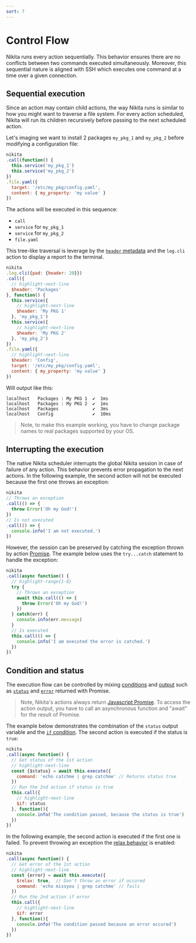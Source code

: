 ```yaml
---
sort: 7
---
```


# Control Flow

Nikita runs every action sequentially. This behavior ensures there are no conflicts between two commands executed simultaneously. Moreover, this sequential nature is aligned with SSH which executes one command at a time over a given connection.

## Sequential execution

Since an action may contain child actions, the way Nikita runs is similar to how you might want to traverse a file system. For every action scheduled, Nikita will run its children recursively before passing to the next scheduled action. 

Let's imaging we want to install 2 packages `my_pkg_1` and `my_pkg_2` before modifying a configuration file:

```js
nikita
.call(function() {
  this.service('my_pkg_1')
  this.service('my_pkg_2')
})
.file.yaml({
  target: '/etc/my_pkg/config.yaml',
  content: { my_property: 'my value' }
})
```

The actions will be executed in this sequence:

* `call`
* `service` for `my_pkg_1`
* `service` for `my_pkg_2`
* `file.yaml`

This tree-like traversal is leverage by the [`header` metadata](/current/metadata/header) and the `log.cli` action to display a report to the terminal.

```js
nikita
.log.cli({pad: {header: 20}})
.call({
  // highlight-next-line
  $header: 'Packages'
}, function() {
  this.service({
    // highlight-next-line
    $header: 'My PKG 1'
  }, 'my_pkg_1')
  this.service({
    // highlight-next-line
    $header: 'My PKG 2'
  }, 'my_pkg_2')
})
.file.yaml({
  // highlight-next-line
  $header: 'Config',
  target: '/etc/my_pkg/config.yaml',
  content: { my_property: 'my value' }
})
```

Will output like this:

```
localhost   Packages : My PKG 1  ✔  1ms
localhost   Packages : My PKG 2  ✔  1ms
localhost   Packages             ✔  3ms
localhost   Config               ✔  10ms
```

> Note, to make this example working, you have to change package names to real packages supported by your OS.

## Interrupting the execution

The native Nikita scheduler interrupts the global Nikita session in case of failure of any action. This behavior prevents error propagation to the next actions. In the following example, the second action will not be executed because the first one throws an exception:

```js
nikita
// Throws an exception
.call(() => {
  throw Error('Oh my God!')
})
// Is not executed
.call(() => {
  console.info('I am not executed.')
})
```

However, the session can be preserved by catching the exception thrown by action [Promise](https://nodejs.dev/learn/understanding-javascript-promises). The example below uses the `try...catch` statement to handle the exception:

```js
nikita
.call(async function() {
  // highlight-range{1-8}
  try {
    // Throws an exception
    await this.call(() => {
      throw Error('Oh my God!')
    })
  } catch(err) {
    console.info(err.message)
  }
  // Is executed
  this.call(() => {
    console.info('I am executed the error is catched.')
  })
})
```

## Condition and status

The execution flow can be controlled by mixing [conditions](/current/usages/conditions/) and [output](/current/action/output) such as [`status`](/current/usages/status/) and [`error`](/current/usages/error/) returned with Promise.

> Note, Nikita's actions always return [Javascript Promise](https://nodejs.dev/learn/understanding-javascript-promises). To access the action output, you have to call an asynchronous function and "await" for the result of Promise.

The example below demonstrates the combination of the `status` output variable and the [`if` condition](/current/usages/conditions/). The second action is executed if the status is `true`:

```js
nikita
.call(async function() {
  // Get status of the 1st action
  // highlight-next-line
  const {$status} = await this.execute({
    command: 'echo catchme | grep catchme' // Returns status true
  })
  // Run the 2nd action if status is true
  this.call({
    // highlight-next-line
    $if: status
  }, function(){
    console.info('The condition passed, because the status is true')
  })
})
```

In the following example, the second action is executed if the first one is failed. To prevent throwing an exception the [relax behavior](/current/metadata/relax/) is enabled:

```js
nikita
.call(async function() {
  // Get error of the 1st action
  // highlight-next-line
  const {error} = await this.execute({
    $relax: true,  // Don't throw an error if occured
    command: 'echo missyou | grep catchme' // fails
  })
  // Run the 2nd action if error
  this.call({
    // highlight-next-line
    $if: error
  }, function(){
    console.info('The condition passed because an error occured')
  })
})
```
